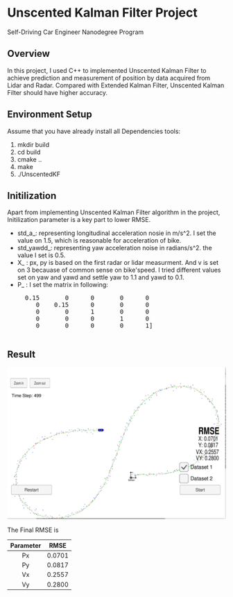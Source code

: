 # Unscented Kalman Filter Project
Self-Driving Car Engineer Nanodegree Program

## Overview

In this project, I used C++ to implemented Unscented Kalman Filter to achieve prediction and measurement of position by data acquired from Lidar and Radar. Compared with Extended Kalman Filter, Unscented Kalman Filter should have higher accuracy. 


## Environment Setup
Assume that you have already install all Dependencies tools: 
1. mkdir build
2. cd build
3. cmake ..
4. make
5. ./UnscentedKF

## Initilization 
Apart from implementing Unscented Kalman Filter algorithm in the project, Initilization parameter is a key part to lower RMSE.
  * std_a_:  representing longitudinal acceleration nosie in m/s^2. I set the value on 1.5, which is reasonable for acceleration of bike.
  * std_yawdd_: representing yaw acceleration noise in radians/s^2. the value I set is 0.5.
  * X_ : px, py is based on the first radar or lidar measurment. And v is set on 3 becauase of common sense on bike'speed. I tried different values set on yaw and yawd and settle yaw to 1.1 and yawd to 0.1.
  * P_ : I set the matrix in following:<br />
       <pre>  0.15       0      0       0      0
         0    0.15      0       0      0
         0       0      1       0      0
         0       0      0       1      0
         0       0      0       0      1]

## Result
![png](images/image1.png)

The Final RMSE is


| Parameter                        |     RMSE                       |
|:---------------------:|:---------------------------------------------:|
| Px                 | 0.0701                                  |
| Py             | 0.0817 |
| Vx         | 0.2557   |
| Vy     | 0.2800  |


